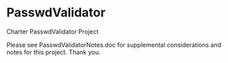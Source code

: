 # PasswdValidator
Charter PasswdValidator Project

Please see PasswdValidatorNotes.doc for supplemental considerations and notes for this project. Thank you.
